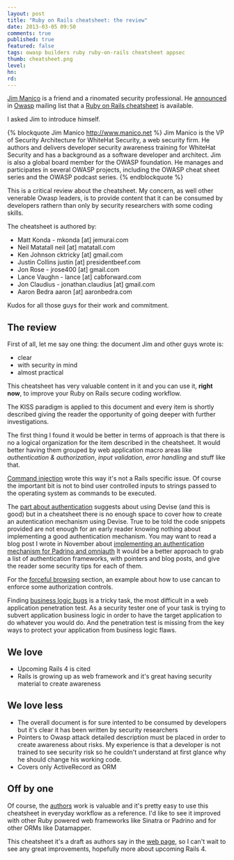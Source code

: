 ```yaml
---
layout: post
title: "Ruby on Rails cheatsheet: the review"
date: 2013-03-05 09:50
comments: true
published: true
featured: false
tags: owasp builders ruby ruby-on-rails cheatsheet appsec
thumb: cheatsheet.png
level:
hn: 
rd: 
---
```


[Jim Manico](http://www.manico.net/) is a friend and a rinomated security
professional. He
[announced](http://lists.owasp.org/pipermail/owasp-leaders/2013-February/008735.html)
in [Owasp](http://www.owasp.org) mailing list that a [Ruby on Rails cheatsheet](https://www.owasp.org/index.php/Ruby_on_Rails_Cheatsheet) is
available.

<!-- more -->

I asked Jim to introduce himself.

{% blockquote Jim Manico http://www.manico.net %}
Jim Manico is the VP of Security Architecture for WhiteHat
Security, a web security firm. He authors and delivers developer
security awareness training for WhiteHat Security and has a background
as a software developer and architect. Jim is also a global board member
for the OWASP foundation. He manages and participates in several OWASP
projects, including the OWASP cheat sheet series and the OWASP podcast
series.
{% endblockquote %}

This is a critical review about the cheatsheet. My concern, as well other
venerable Owasp leaders, is to provide content that it can be consumed by
developers rathern than only by security researchers with some coding skills.

The cheatsheet is authored by:

* Matt Konda - mkonda [at] jemurai.com
* Neil Matatall neil [at] matatall.com
* Ken Johnson cktricky [at] gmail.com
* Justin Collins justin [at] presidentbeef.com
* Jon Rose - jrose400 [at] gmail.com
* Lance Vaughn - lance [at] cabforward.com
* Jon Claudius - jonathan.claudius [at] gmail.com
* Aaron Bedra aaron [at] aaronbedra.com

Kudos for all those guys for their work and commitment.

## The review

First of all, let me say one thing: the document Jim and other guys wrote is:

* clear
* with security in mind
* almost practical

This cheatsheet has very valuable content in it and you can use it, **right
now**, to improve your Ruby on Rails secure coding workflow.

The KISS paradigm is applied to this document and every item is shortly
described giving the reader the opportunity of going deeper with further
investigations.

The first thing I found it would be better in terms of approach is that there
is no a logical organization for the item described in the cheatsheet. It would
better having them grouped by web application macro areas like _authentication
& authorization_, _input validation_, _error handling_ and stuff like that.

[Command injection](https://www.owasp.org/index.php/Ruby_on_Rails_Cheatsheet#Command_Injection)
wrote this way it's not a Rails specific issue. Of course the important bit is
not to bind user controlled inputs to strings passed to the operating system as
commands to be executed.

The [part about authentication](https://www.owasp.org/index.php/Ruby_on_Rails_Cheatsheet#Authentication)
suggests about using Devise (and this is good) but in a cheatsheet there is no
enough space to cover how to create an autentication mechanism using Devise.
True to be told the code snippets provided are not enough for an early reader
knowing nothing about implementing a good authentication mechanism. You may
want to read a blog post I wrote in November about [implementing an authentication mechanism for Padrino and omniauth](http://armoredcode.com/blog/crafting-an-authentication-subsystem-that-rocks-for-your-padrino-application-with-omniauth/)
It would be a better approach to grab a list of authentication frameworks, with
pointers and blog posts, and give the reader some security tips for each of
them.

For the [forceful browsing](https://www.owasp.org/index.php/Ruby_on_Rails_Cheatsheet#Insecure_Direct_Object_Reference_or_Forceful_Browsing)
section, an example about how to use cancan to enforce some authorization
controls.

Finding [business logic bugs](https://www.owasp.org/index.php/Ruby_on_Rails_Cheatsheet#Business_Logic_Bugs)
is a tricky task, the most difficult in a web application penetration test. As
a security tester one of your task is trying to subvert application business
logic in order to have the target application to do whatever you would do. And
the penetration test is missing from the key ways to protect your application
from business logic flaws.

## We love

* Upcoming Rails 4 is cited
* Rails is growing up as web framework and it's great having security material
  to create awareness

## We love less

* The overall document is for sure intented to be consumed by developers but
  it's clear it has been written by security researchers
* Pointers to Owasp attack detailed description must be placed in order to
  create awareness about risks. My experience is that a developer is not
  trained to see security risk so he couldn't understand at first glance why he
  should change his working code.
* Covers only ActiveRecord as ORM

## Off by one

Of course, the
[authors](https://www.owasp.org/index.php/Ruby_on_Rails_Cheatsheet#Authors_and_Primary_Editors)
work is valuable and it's pretty easy to use this cheatsheet in everyday
workflow as a reference. I'd like to see it improved with other Ruby powered
web frameworks like Sinatra or Padrino and for other ORMs like Datamapper.

This cheatsheet it's a draft as authors say in the [web page](https://www.owasp.org/index.php/Ruby_on_Rails_Cheatsheet), so I can't wait to see any great improvements, hopefully more about upcoming Rails 4.
